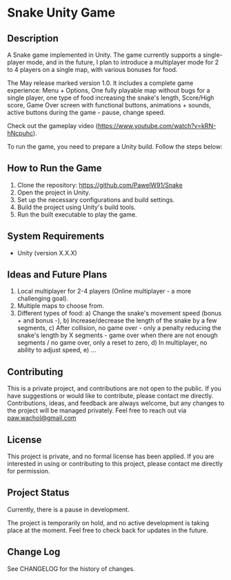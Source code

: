# Snake Unity Game

## Description

A Snake game implemented in Unity. The game currently supports a single-player mode, and in the future, I plan to introduce a multiplayer mode for 2 to 4 players on a single map, with various bonuses for food.

The May release marked version 1.0.
It includes a complete game experience: Menu + Options, One fully playable map without bugs for a single player, one type of food increasing the snake's length, Score/High score, Game Over screen with functional buttons, animations + sounds, active buttons during the game - pause, change speed.

Check out the gameplay video (https://www.youtube.com/watch?v=kRN-hNcpuhc).

To run the game, you need to prepare a Unity build. Follow the steps below:

## How to Run the Game

1. Clone the repository: https://github.com/PawelW91/Snake
2. Open the project in Unity.
3. Set up the necessary configurations and build settings.
4. Build the project using Unity's build tools.
5. Run the built executable to play the game.

## System Requirements

- Unity (version X.X.X)

## Ideas and Future Plans

1. Local multiplayer for 2-4 players (Online multiplayer - a more challenging goal).
2. Multiple maps to choose from.
3. Different types of food:
   a) Change the snake's movement speed (bonus + and bonus -),
   b) Increase/decrease the length of the snake by a few segments,
   c) After collision, no game over - only a penalty reducing the snake's length by X segments - game over when there are not enough segments / no game over, only a reset to zero,
   d) In multiplayer, no ability to adjust speed,
   e) ...


## Contributing

This is a private project, and contributions are not open to the public. If you have suggestions or would like to contribute, please contact me directly. Contributions, ideas, and feedback are always welcome, but any changes to the project will be managed privately. Feel free to reach out via paw.wachol@gmail.com

## License

This project is private, and no formal license has been applied. If you are interested in using or contributing to this project, please contact me directly for permission.

## Project Status

Currently, there is a pause in development.

The project is temporarily on hold, and no active development is taking place at the moment. Feel free to check back for updates in the future.

## Change Log

See CHANGELOG for the history of changes.
